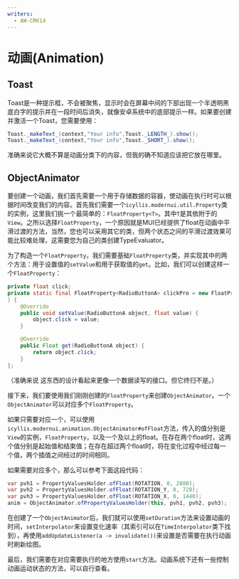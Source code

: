 ```yaml
---
writers:
  - AW-CRK14
---
```

# 动画(Animation)

## Toast

Toast是一种提示框，不会被聚焦，显示时会在屏幕中间的下部出现一个半透明黑底白字的提示并在一段时间后消失，就像安卓系统中的底部提示一样。如果要创建并激活一个Toast，您需要使用：

```java
Toast._makeText_(context,"Your info",Toast._LENGTH_).show();
Toast._makeText_(context,"Your info",Toast._SHORT_).show();
```

准确来说它大概不算是动画分类下的内容，但我的确不知道应该把它放在哪里。

## ObjectAnimator

要创建一个动画，我们首先需要一个用于存储数据的容器，使动画在执行时可以根据时间改变我们的内容。首先我们需要一个`icyllis.modernui.util.Property`类的实例，这里我们挑一个最简单的：`FloatProperty<T>`。其中`T`是其依附于的`View`。之所以选择`FloatProperty`，一个原因就是MUI已经提供了float在动画中平滑过渡的方法，当然，您也可以采用其它的类，但两个状态之间的平滑过渡效果可能比较难处理，这需要您为自己的类创建TypeEvaluator。

为了构造一个`FloatProperty`，我们需要基础`FloatProperty`类，并实现其中的两个方法：用于设置值的`setValue`和用于获取值的`get`。比如，我们可以创建这样一个`FloatProperty`：

```java
private float click;
private static final FloatProperty<RadioButtonA> clickPro = new FloatProperty<>("click"
) {
    @Override
    public void setValue(RadioButtonA object, float value) {
        object.click = value;
    }

    @Override
    public Float get(RadioButtonA object) {
        return object.click;
    }
};
```

（准确来说 这东西的设计看起来更像一个数据读写的接口。但它终归不是。）

接下来，我们要使用我们刚刚创建的`FloatProperty`来创建`ObjectAnimator`。一个`ObjectAnimator`可以对应多个`FloatProperty`。

如果只需要对应一个，可以使用`icyllis.modernui.animation.ObjectAnimator#ofFloat`方法，传入的值分别是`View`的实例，`FloatProperty`，以及一个及以上的float。在存在两个float时，这两个值分别是起始值和结束值；在存在超过两个float时，将在变化过程中经过每一个值，两个插值之间经过的时间相同。

如果需要对应多个，那么可以参考下面这段代码：

```java
var pvh1 = PropertyValuesHolder.ofFloat(ROTATION, 0, 2880);
var pvh2 = PropertyValuesHolder.ofFloat(ROTATION_Y, 0, 720);
var pvh3 = PropertyValuesHolder.ofFloat(ROTATION_X, 0, 1440);
anim = ObjectAnimator.ofPropertyValuesHolder(this, pvh1, pvh2, pvh3);
```

在创建了一个`ObjectAnimator`后，我们就可以使用`setDuration`方法来设置动画的时间，`setInterpolator`来设置变化速率（其索引可以在`TimeInterpolator`类下找到），再使用`addUpdateListener(a -> invalidate())`来设置是否需要在执行动画时刷新绘图。

最后，我们需要在对应需要执行的地方使用`start`方法。动画系统下还有一些控制动画运动状态的方法，可以自行查看。